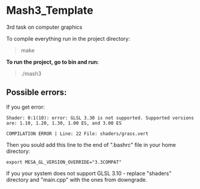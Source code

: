 # Mash3_Template
3rd task on computer graphics

To compile everything run in the project directory:

> make

__To run the project, go to bin and run:__

> ./mash3 

## Possible errors:

If you get error:
```
Shader: 0:1(10): error: GLSL 3.30 is not supported. Supported versions are: 1.10, 1.20, 1.30, 1.00 ES, and 3.00 ES

COMPILATION ERROR | Line: 22 File: shaders/grass.vert
```
Then you sould add this line to the end of ".bashrc" file in your home directory:
```
export MESA_GL_VERSION_OVERRIDE="3.3COMPAT"
```

If you your system does not support GLSL 3.10 - replace "shaders" directory and "main.cpp" with the ones from downgrade.
